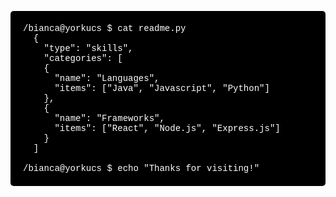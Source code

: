 <pre style="background-color: black; color: white; font-family: 'Courier New', monospace; padding: 20px; border-radius: 5px; white-space: pre-wrap;">
/bianca@yorkucs $ cat readme.py
  {
    "type": "skills",
    "categories": [
    {
      "name": "Languages",
      "items": ["Java", "Javascript", "Python"]
    },
    {
      "name": "Frameworks",
      "items": ["React", "Node.js", "Express.js"]
    }
  ]

/bianca@yorkucs $ echo "Thanks for visiting!"
</pre>
